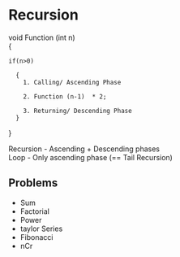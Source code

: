 # Recursion 



void Function (int n)\
  {
  
    if(n>0)
    
      {
        1. Calling/ Ascending Phase
        
        2. Function (n-1)  * 2;
        
        3. Returning/ Descending Phase
      }
  }



Recursion  - Ascending + Descending phases\
Loop - Only ascending phase (== Tail Recursion)


## Problems
 - Sum
 - Factorial
 - Power
 - taylor Series
 - Fibonacci
 - nCr
